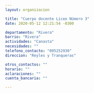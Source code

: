 ```yaml
---
layout: organizacion

title: "Cuerpo docente Liceo Número 3"
date: 2020-05-12 12:21:54 -0300

departamento: "Rivera"
barrio: "Rivera"
actividades: "Canasta"
necesidades: ""
telefono_contacto: "095252930"
direccion: "Reyles y Tranqueras"

otros_contactos: ""
horario: ""
aclaraciones: ""
cuenta_bancaria: ""

---
```

